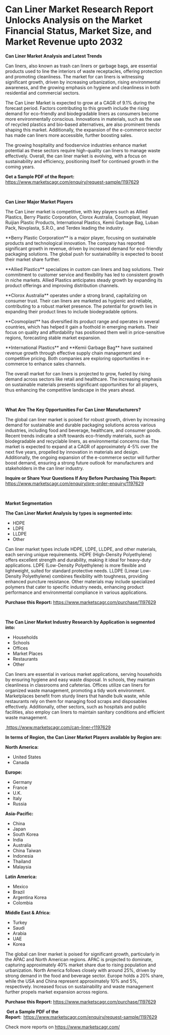 <p><h1>Can Liner Market Research Report Unlocks Analysis on the Market Financial Status, Market Size, and Market Revenue upto 2032</h1></p><p><strong>Can Liner Market Analysis and Latest Trends</strong></p>
<p><p>Can liners, also known as trash can liners or garbage bags, are essential products used to line the interiors of waste receptacles, offering protection and promoting cleanliness. The market for can liners is witnessing significant growth, driven by increasing urbanization, rising environmental awareness, and the growing emphasis on hygiene and cleanliness in both residential and commercial sectors.</p><p>The Can Liner Market is expected to grow at a CAGR of 9.1% during the forecast period. Factors contributing to this growth include the rising demand for eco-friendly and biodegradable liners as consumers become more environmentally conscious. Innovations in materials, such as the use of recycled plastics and bio-based alternatives, are also prominent trends shaping this market. Additionally, the expansion of the e-commerce sector has made can liners more accessible, further boosting sales.</p><p>The growing hospitality and foodservice industries enhance market potential as these sectors require high-quality can liners to manage waste effectively. Overall, the can liner market is evolving, with a focus on sustainability and efficiency, positioning itself for continued growth in the coming years.</p></p>
<p><strong>Get a Sample PDF of the Report:&nbsp;</strong> <a href="https://www.marketscagr.com/enquiry/request-sample/1197629?utm_campaign=3534&utm_medium=2&utm_source=Github&utm_content=ia&utm_term=01042025&utm_id=can-liner">https://www.marketscagr.com/enquiry/request-sample/1197629</a></p>
<p>&nbsp;</p>
<p><strong>Can Liner Major Market Players</strong></p>
<p><p>The Can Liner market is competitive, with key players such as Allied Plastics, Berry Plastic Corporation, Clorox Australia, Cosmoplast, Heyuan Ruijian Plastic Products, International Plastics, Kemii Garbage Bag, Luban Pack, Novplasta, S.R.O., and Terdex leading the industry. </p><p>**Berry Plastic Corporation** is a major player, focusing on sustainable products and technological innovation. The company has reported significant growth in revenue, driven by increased demand for eco-friendly packaging solutions. The global push for sustainability is expected to boost their market share further.</p><p>**Allied Plastics** specializes in custom can liners and bag solutions. Their commitment to customer service and flexibility has led to consistent growth in niche markets. Allied Plastics anticipates steady growth by expanding its product offerings and improving distribution channels.</p><p>**Clorox Australia** operates under a strong brand, capitalizing on consumer trust. Their can liners are marketed as hygienic and reliable, contributing to a robust market presence. The potential for growth lies in expanding their product lines to include biodegradable options.</p><p>**Cosmoplast** has diversified its product range and operates in several countries, which has helped it gain a foothold in emerging markets. Their focus on quality and affordability has positioned them well in price-sensitive regions, forecasting stable market expansion.</p><p>**International Plastics** and **Kemii Garbage Bag** have sustained revenue growth through effective supply chain management and competitive pricing. Both companies are exploring opportunities in e-commerce to enhance sales channels.</p><p>The overall market for can liners is projected to grow, fueled by rising demand across sectors like retail and healthcare. The increasing emphasis on sustainable materials presents significant opportunities for all players, thus enhancing the competitive landscape in the years ahead.</p></p>
<p>&nbsp;</p>
<p><strong>What Are The Key Opportunities For Can Liner Manufacturers?</strong></p>
<p><p>The global can liner market is poised for robust growth, driven by increasing demand for sustainable and durable packaging solutions across various industries, including food and beverage, healthcare, and consumer goods. Recent trends indicate a shift towards eco-friendly materials, such as biodegradable and recyclable liners, as environmental concerns rise. The market is expected to expand at a CAGR of approximately 4-5% over the next five years, propelled by innovation in materials and design. Additionally, the ongoing expansion of the e-commerce sector will further boost demand, ensuring a strong future outlook for manufacturers and stakeholders in the can liner industry.</p></p>
<p><strong>Inquire or Share Your Questions If Any Before Purchasing This Report:</strong> <a href="https://www.marketscagr.com/enquiry/pre-order-enquiry/1197629?utm_campaign=3534&utm_medium=2&utm_source=Github&utm_content=ia&utm_term=01042025&utm_id=can-liner">https://www.marketscagr.com/enquiry/pre-order-enquiry/1197629</a></p>
<p>&nbsp;</p>
<p><strong>Market Segmentation</strong></p>
<p><strong>The Can Liner Market Analysis by types is segmented into:</strong></p>
<p><ul><li>HDPE</li><li>LDPE</li><li>LLDPE</li><li>Other</li></ul></p>
<p><p>Can liner market types include HDPE, LDPE, LLDPE, and other materials, each serving unique requirements. HDPE (High-Density Polyethylene) offers excellent strength and durability, making it ideal for heavy-duty applications. LDPE (Low-Density Polyethylene) is more flexible and lightweight, suited for standard protective needs. LLDPE (Linear Low-Density Polyethylene) combines flexibility with toughness, providing enhanced puncture resistance. Other materials may include specialized polymers that cater to specific industry needs, enhancing product performance and environmental compliance in various applications.</p></p>
<p><strong>Purchase this Report:&nbsp;</strong><a href="https://www.marketscagr.com/purchase/1197629?utm_campaign=3534&utm_medium=2&utm_source=Github&utm_content=ia&utm_term=01042025&utm_id=can-liner">https://www.marketscagr.com/purchase/1197629</a></p>
<p>&nbsp;</p>
<p><strong>The Can Liner Market Industry Research by Application is segmented into:</strong></p>
<p><ul><li>Households</li><li>Schools</li><li>Offices</li><li>Market Places</li><li>Restaurants</li><li>Other</li></ul></p>
<p><p>Can liners are essential in various market applications, serving households by ensuring hygiene and easy waste disposal. In schools, they maintain cleanliness in classrooms and cafeterias. Offices utilize can liners for organized waste management, promoting a tidy work environment. Marketplaces benefit from sturdy liners that handle bulk waste, while restaurants rely on them for managing food scraps and disposables effectively. Additionally, other sectors, such as hospitals and public facilities, also employ can liners to maintain sanitary conditions and efficient waste management.</p></p>
<p><a href="https://www.marketscagr.com/can-liner-r1197629?utm_campaign=3534&utm_medium=2&utm_source=Github&utm_content=ia&utm_term=01042025&utm_id=can-liner">&nbsp;https://www.marketscagr.com/can-liner-r1197629</a></p>
<p><strong>In terms of Region, the Can Liner Market Players available by Region are:</strong></p>
<p>
    <p> <strong> North America: </strong>
        <ul>
            <li>United States</li>
            <li>Canada</li>
        </ul>
        </p> 
    <p> <strong> Europe: </strong>
        <ul>
            <li>Germany</li>
            <li>France</li>
            <li>U.K.</li>
            <li>Italy</li>
            <li>Russia</li>
        </ul>
        </p> 
    <p> <strong> Asia-Pacific: </strong>
        <ul>
            <li>China</li>
            <li>Japan</li>
            <li>South Korea</li>
            <li>India</li>
            <li>Australia</li>
            <li>China Taiwan</li>
            <li>Indonesia</li>
            <li>Thailand</li>
            <li>Malaysia</li>
        </ul>
        </p> 
    <p> <strong> Latin America: </strong>
        <ul>
            <li>Mexico</li>
            <li>Brazil</li>
            <li>Argentina Korea</li>
            <li>Colombia</li>
        </ul>
        </p> 
    <p> <strong> Middle East & Africa: </strong>
        <ul>
            <li>Turkey</li>
            <li>Saudi</li>
            <li>Arabia</li>
            <li>UAE</li>
            <li>Korea</li>
        </ul>
    </p>
    </p>
<p><p>The global can liner market is poised for significant growth, particularly in the APAC and North American regions. APAC is projected to dominate, capturing approximately 40% market share due to rising population and urbanization. North America follows closely with around 25%, driven by strong demand in the food and beverage sector. Europe holds a 20% share, while the USA and China represent approximately 10% and 5%, respectively. Increased focus on sustainability and waste management further propels market expansion across regions.</p></p>
<p><strong>Purchase this Report: </strong><a href="https://www.marketscagr.com/purchase/1197629?utm_campaign=3534&utm_medium=2&utm_source=Github&utm_content=ia&utm_term=01042025&utm_id=can-liner">https://www.marketscagr.com/purchase/1197629</a></p>
<p>&nbsp;<strong>Get a Sample PDF of the Report:&nbsp;&nbsp;</strong><a href="https://www.marketscagr.com/enquiry/request-sample/1197629?utm_campaign=3534&utm_medium=2&utm_source=Github&utm_content=ia&utm_term=01042025&utm_id=can-liner">https://www.marketscagr.com/enquiry/request-sample/1197629</a></p>
<p><strong></strong></p>
<p>Check more reports on <a href="https://www.marketscagr.com/?utm_campaign=3534&utm_medium=2&utm_source=Github&utm_content=ia&utm_term=01042025&utm_id=can-liner">https://www.marketscagr.com/</a></p>
